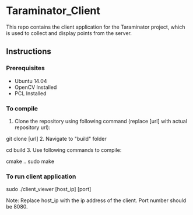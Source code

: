 # Taraminator_Client
This repo contains the client application for the Taraminator project, which is used to collect and display points from the server.
## Instructions
### Prerequisites
* Ubuntu 14.04
* OpenCV Installed
* PCL Installed
### To compile
1. Clone the repository using following command (replace [url] with actual repository url):

git clone [url]
2. Navigate to "build" folder

cd build
3. Use following commands to compile:

cmake ..
sudo make
### To run client application
sudo ./client_viewer [host_ip] [port]

Note: Replace host_ip with the ip address of the client. Port number should be 8080.

